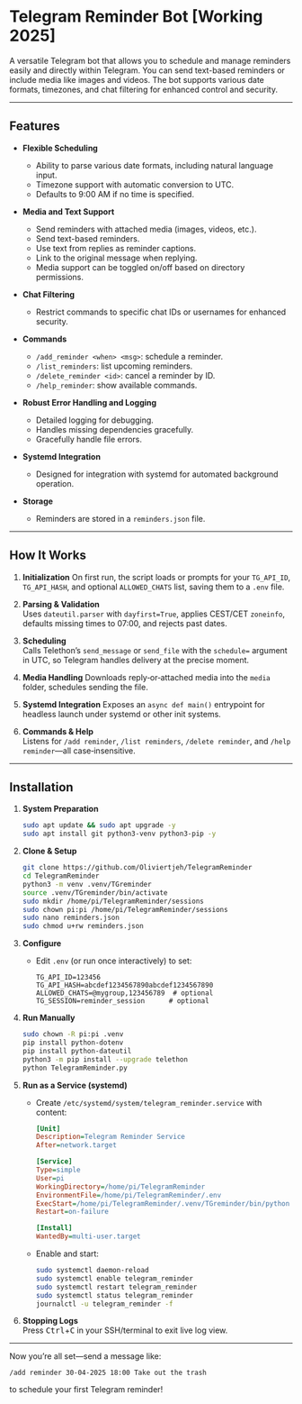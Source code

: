 # Telegram Reminder Bot [Working 2025]

A versatile Telegram bot that allows you to schedule and manage reminders easily and directly within Telegram. You can send text-based reminders or include media like images and videos. The bot supports various date formats, timezones, and chat filtering for enhanced control and security.

---

## Features

- **Flexible Scheduling**
  - Ability to parse various date formats, including natural language input.
  - Timezone support with automatic conversion to UTC.
  - Defaults to 9:00 AM if no time is specified.

- **Media and Text Support**
  - Send reminders with attached media (images, videos, etc.).
  - Send text-based reminders.
  - Use text from replies as reminder captions.
  - Link to the original message when replying.
  - Media support can be toggled on/off based on directory permissions.

- **Chat Filtering**
  - Restrict commands to specific chat IDs or usernames for enhanced security.

- **Commands**
  - `/add_reminder <when> <msg>`: schedule a reminder.
  - `/list_reminders`: list upcoming reminders.
  - `/delete_reminder <id>`: cancel a reminder by ID.
  - `/help_reminder`: show available commands.

- **Robust Error Handling and Logging**
  - Detailed logging for debugging.
  - Handles missing dependencies gracefully.
  - Gracefully handle file errors.

- **Systemd Integration**
  - Designed for integration with systemd for automated background operation.

- **Storage**
  - Reminders are stored in a `reminders.json` file.

---

## How It Works

1. **Initialization**
   On first run, the script loads or prompts for your `TG_API_ID`, `TG_API_HASH`, and optional `ALLOWED_CHATS` list, saving them to a `.env` file.

2. **Parsing & Validation**  
   Uses `dateutil.parser` with `dayfirst=True`, applies CEST/CET `zoneinfo`, defaults missing times to 07:00, and rejects past dates.

3. **Scheduling**  
   Calls Telethon’s `send_message` or `send_file` with the `schedule=` argument in UTC, so Telegram handles delivery at the precise moment.
   
4. **Media Handling**
  Downloads reply‑or‑attached media into the `media` folder, schedules sending the file.
   
5. **Systemd Integration**
   Exposes an `async def main()` entrypoint for headless launch under systemd or other init systems.

6. **Commands & Help**  
   Listens for `/add reminder`, `/list reminders`, `/delete reminder`, and `/help reminder`—all case‑insensitive.

---

## Installation

1. **System Preparation**
    ```bash
    sudo apt update && sudo apt upgrade -y
    sudo apt install git python3-venv python3-pip -y
    ```

2. **Clone & Setup**
    ```bash
    git clone https://github.com/Oliviertjeh/TelegramReminder
    cd TelegramReminder
    python3 -m venv .venv/TGreminder
    source .venv/TGreminder/bin/activate
    sudo mkdir /home/pi/TelegramReminder/sessions
    sudo chown pi:pi /home/pi/TelegramReminder/sessions
    sudo nano reminders.json
    sudo chmod u+rw reminders.json
    ```

3. **Configure**
    - Edit `.env` (or run once interactively) to set:
      ```dotenv
      TG_API_ID=123456
      TG_API_HASH=abcdef1234567890abcdef1234567890
      ALLOWED_CHATS=@mygroup,123456789  # optional
      TG_SESSION=reminder_session      # optional
      ```

4. **Run Manually**
    ```bash
    sudo chown -R pi:pi .venv
    pip install python-dotenv
    pip install python-dateutil
    python3 -m pip install --upgrade telethon
    python TelegramReminder.py
    ```

6. **Run as a Service (systemd)**
    - Create `/etc/systemd/system/telegram_reminder.service` with content:
      ```ini
      [Unit]
      Description=Telegram Reminder Service
      After=network.target
      
      [Service]
      Type=simple
      User=pi
      WorkingDirectory=/home/pi/TelegramReminder
      EnvironmentFile=/home/pi/TelegramReminder/.env
      ExecStart=/home/pi/TelegramReminder/.venv/TGreminder/bin/python /home/pi/TelegramReminder/TelegramReminder_autorun.py
      Restart=on-failure
      
      [Install]
      WantedBy=multi-user.target
      ```
    - Enable and start:
      ```bash
      sudo systemctl daemon-reload
      sudo systemctl enable telegram_reminder
      sudo systemctl restart telegram_reminder
      sudo systemctl status telegram_reminder
      journalctl -u telegram_reminder -f
      ```

7. **Stopping Logs**  
   Press <kbd>Ctrl</kbd>+<kbd>C</kbd> in your SSH/terminal to exit live log view.

---

Now you’re all set—send a message like:
```
/add reminder 30-04-2025 18:00 Take out the trash
```
to schedule your first Telegram reminder!

